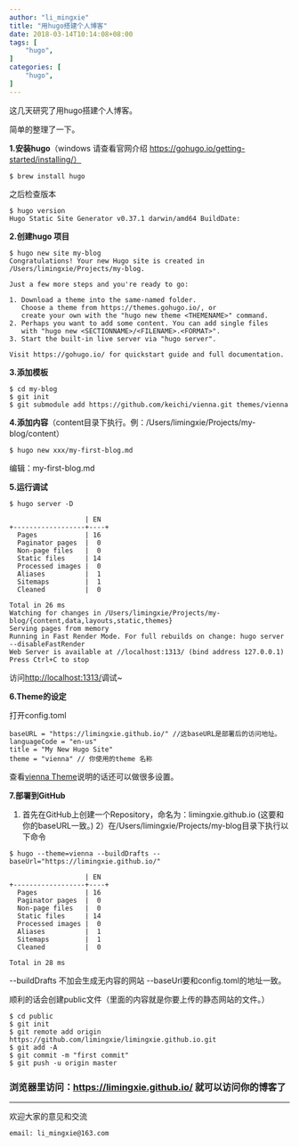 ```yaml
---
author: "li_mingxie"
title: "用hugo搭建个人博客"
date: 2018-03-14T10:14:08+08:00
tags: [
    "hugo",
]
categories: [
    "hugo",
]
---
```


这几天研究了用hugo搭建个人博客。

简单的整理了一下。<!--more-->

**1.安装hugo**（windows 请查看官网介绍 https://gohugo.io/getting-started/installing/）

```
$ brew install hugo
```
之后检查版本
```
$ hugo version
Hugo Static Site Generator v0.37.1 darwin/amd64 BuildDate:
```

**2.创建hugo 项目**

```
$ hugo new site my-blog
Congratulations! Your new Hugo site is created in /Users/limingxie/Projects/my-blog.

Just a few more steps and you're ready to go:

1. Download a theme into the same-named folder.
   Choose a theme from https://themes.gohugo.io/, or
   create your own with the "hugo new theme <THEMENAME>" command.
2. Perhaps you want to add some content. You can add single files
   with "hugo new <SECTIONNAME>/<FILENAME>.<FORMAT>".
3. Start the built-in live server via "hugo server".

Visit https://gohugo.io/ for quickstart guide and full documentation.
```

**3.添加模板**

```
$ cd my-blog
$ git init
$ git submodule add https://github.com/keichi/vienna.git themes/vienna
```

**4.添加内容**（content目录下执行。例：/Users/limingxie/Projects/my-blog/content）

```
$ hugo new xxx/my-first-blog.md
```
编辑：my-first-blog.md

**5.运行调试**

```
$ hugo server -D

                   | EN
+------------------+----+
  Pages            | 16
  Paginator pages  |  0
  Non-page files   |  0
  Static files     | 14
  Processed images |  0
  Aliases          |  1
  Sitemaps         |  1
  Cleaned          |  0

Total in 26 ms
Watching for changes in /Users/limingxie/Projects/my-blog/{content,data,layouts,static,themes}
Serving pages from memory
Running in Fast Render Mode. For full rebuilds on change: hugo server --disableFastRender
Web Server is available at //localhost:1313/ (bind address 127.0.0.1)
Press Ctrl+C to stop
```
访问[http://localhost:1313/](http://localhost:1313/)调试~

**6.Theme的设定**

打开config.toml
```
baseURL = "https://limingxie.github.io/" //这baseURL是部署后的访问地址。
languageCode = "en-us"
title = "My New Hugo Site"
theme = "vienna" // 你使用的theme 名称
```
查看[vienna Theme](https://github.com/keichi/vienna)说明的话还可以做很多设置。

**7.部署到GitHub**

1) 首先在GitHub上创建一个Repository，命名为：limingxie.github.io (这要和你的baseURL一致。)
2）在/Users/limingxie/Projects/my-blog目录下执行以下命令
```
$ hugo --theme=vienna --buildDrafts --baseUrl="https://limingxie.github.io/"

                   | EN
+------------------+----+
  Pages            | 16
  Paginator pages  |  0
  Non-page files   |  0
  Static files     | 14
  Processed images |  0
  Aliases          |  1
  Sitemaps         |  1
  Cleaned          |  0

Total in 28 ms
```
 --buildDrafts 不加会生成无内容的网站
 --baseUrl要和config.toml的地址一致。

 顺利的话会创建public文件（里面的内容就是你要上传的静态网站的文件。）

 ```
$ cd public
$ git init
$ git remote add origin https://github.com/limingxie/limingxie.github.io.git
$ git add -A
$ git commit -m "first commit"
$ git push -u origin master
 ```

### 浏览器里访问：https://limingxie.github.io/ 就可以访问你的博客了


----------------------------------------------
欢迎大家的意见和交流

`email: li_mingxie@163.com`